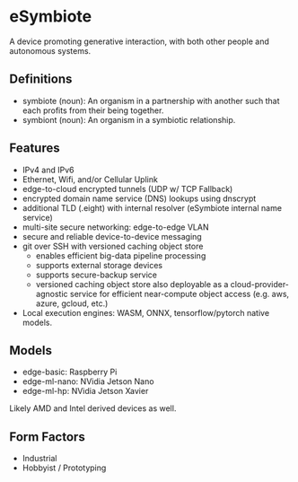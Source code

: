 # eSymbiote

A device promoting generative interaction, with both other people and autonomous systems.

## Definitions

* symbiote (noun): An organism in a partnership with another such that each profits from their being together.
* symbiont (noun): An organism in a symbiotic relationship.

## Features

* IPv4 and IPv6
* Ethernet, Wifi, and/or Cellular Uplink
* edge-to-cloud encrypted tunnels (UDP w/ TCP Fallback)
* encrypted domain name service (DNS) lookups using dnscrypt
* additional TLD (.eight) with internal resolver (eSymbiote internal name service)
* multi-site secure networking: edge-to-edge VLAN
* secure and reliable device-to-device messaging
* git over SSH with versioned caching object store
    * enables efficient big-data pipeline processing
    * supports external storage devices
    * supports secure-backup service
    * versioned caching object store also deployable as a cloud-provider-agnostic service for efficient near-compute object access (e.g. aws, azure, gcloud, etc.)
* Local execution engines: WASM, ONNX, tensorflow/pytorch native models.


## Models

* edge-basic: Raspberry Pi
* edge-ml-nano: NVidia Jetson Nano
* edge-ml-hp: NVidia Jetson Xavier

Likely AMD and Intel derived devices as well.

## Form Factors

* Industrial
* Hobbyist / Prototyping
